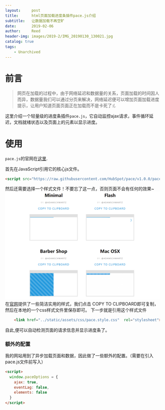 ```yaml
---
layout:     post
title:      html页面加载进度条插件pace.js介绍
subtitle:   让数据加载不再空旷
date:       2019-02-06
author:     Reed
header-img: images/2019-2/IMG_20190130_130021.jpg
catalog: true
tags:
    - Unarchived
---
```

# 前言
> 网页在加载的过程中，由于网络延迟和数据量的关系，页面加载的时间因人而异，数据量我们可以通过分页来解决，网络延迟便可以增加页面加载进度提示，让用户知道页面页面正在加载而不是卡死了:(.

这里介绍一个轻量级的进度条插件`pace.js`，它自动监控ajax请求，事件循环延迟，文档就绪状态以及页面上的元素以显示进度。

# 使用
`pace.js`的官网在[这里](https://github.hubspot.com/pace/docs/welcome/).

首先在JavaScript引用它的核心js文件。
``` html
<script src="https://raw.githubusercontent.com/HubSpot/pace/v1.0.0/pace.min.js"></script>
```
然后还需要选择一个样式文件！不要忘了这一点，否则页面不会有任何的效果~
![](/images/2019-2/206115642.png)
在[官网](https://github.hubspot.com/pace/docs/welcome/)提供了一些简洁实用的样式，我们点击 COPY TO CLIPBOARD即可复制，然后在本地的一个css样式文件里保存即可。
下一步就是引用这个样式文件
``` html
    <link href="../static/assets/css/pace.style.css"  rel="stylesheet">
```

自此,便可以自动检测页面的请求信息并显示进度条了。

### 额外的配置
我的网站用到了异步加载页面和数据，因此做了一些额外的配置。（需要在引入pace.js文件前写入）
``` html
<script>
  window.paceOptions = {
    ajax: true,
    eventLag: false,
    elements: false
  }
</script>
```